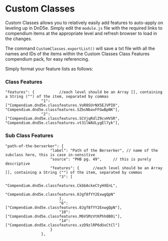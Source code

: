 # Custom Classes 

Custom Classes allows you to relatively easily add features to auto-apply on leveling up in DnD5e. Simply edit the `module.js` file with the required links to compendium items at the appropriate level and refresh browser to load in the changes.

The command `CustomClasses.exportList()` will save a txt file with all the names and IDs of the items within the Custom Classes Class Features compendium pack, for easy referencing.

Simply format your feature lists as follows:

### Class Features
```
"features": {           //each level should be an Array [], containing a String ("") of the item, separated by commas
                "1": ["Compendium.dnd5e.classfeatures.VoR0SUrNX5EJVPIO", "Compendium.dnd5e.classfeatures.SZbsNbaxFFGwBpNK"],
                "2": ["Compendium.dnd5e.classfeatures.SCVjqRdlZ9cvHVSR", "Compendium.dnd5e.classfeatures.vt31lWAULygEl7yk"],
```

### Sub Class Features
```
"path-of-the-berserker": {
                    "label": "Path of the Berserker", // name of the subclass here, this is case in-sensitive
                    "source": "PHB pg. 49",     // this is purely descriptive
                    "features": {      //each level should be an Array [], containing a String ("") of the item, separated by commas
                        "3": [
                            "Compendium.dnd5e.classfeatures.CkbbAckeCtyHXEnL",
                            "Compendium.dnd5e.classfeatures.0Jgf8fYY2ExwgQpN"
                        ], 
                        "6": ["Compendium.dnd5e.classfeatures.0Jgf8fYY2ExwgQpN"],
                        "10": ["Compendium.dnd5e.classfeatures.M6VSMzVtKPhh8B0i"],
                        "14": ["Compendium.dnd5e.classfeatures.xzD9zlRP6dUxCtCl"]
                    }
                },
```

